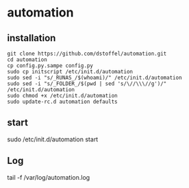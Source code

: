 # automation

## installation
	git clone https://github.com/dstoffel/automation.git
	cd automation
	cp config.py.sampe config.py
	sudo cp initscript /etc/init.d/automation
	sudo sed -i "s/_RUNAS_/$(whoami)/" /etc/init.d/automation
	sudo sed -i "s/_FOLDER_/$(pwd | sed 's/\//\\\//g')/" /etc/init.d/automation
	sudo chmod +x /etc/init.d/automation
	sudo update-rc.d automation defaults
## start
sudo /etc/init.d/automation start

## Log
tail -f /var/log/automation.log
